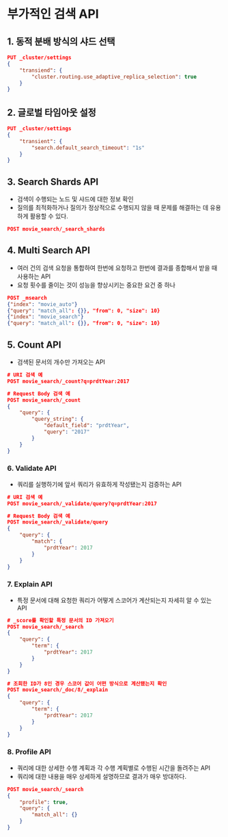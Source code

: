 # 부가적인 검색 API
## 1. 동적 분배 방식의 샤드 선택
```json
PUT _cluster/settings
{
    "transiend": {
        "cluster.routing.use_adaptive_replica_selection": true
    }
}
```
## 2. 글로벌 타임아웃 설정
```json
PUT _cluster/settings
{
    "transient": {
        "search.default_search_timeout": "1s"
    }
}
```
## 3. Search Shards API
- 검색이 수행되는 노드 및 샤드에 대한 정보 확인
- 질의를 최적화하거나 질의가 정상적으로 수행되지 않을 때 문제를 해결하는 데 유용하게 활용할 수 있다.
```json
POST movie_search/_search_shards
```
## 4. Multi Search API
- 여러 건의 검색 요청을 통합하여 한번에 요청하고 한번에 결과를 종합해서 받을 때 사용하는 API
- 요청 횟수를 줄이는 것이 성능을 향상시키는 중요한 요건 중 하나
```json
POST _msearch
{"index": "movie_auto"}
{"query": "match_all": {}}, "from": 0, "size": 10}
{"index": "movie_search"}
{"query": "match_all": {}}, "from": 0, "size": 10}
```
## 5. Count API
- 검색된 문서의 개수만 가져오는 API
```json
# URI 검색 예
POST movie_search/_count?q=prdtYear:2017

# Request Body 검색 예
POST movie_search/_count
{
    "query": {
        "query_string": {
            "default_field": "prdtYear",
            "query": "2017"
        }
    }
}
```
### 6. Validate API
- 쿼리를 실행하기에 앞서 쿼리가 유효하게 작성됐는지 검증하는 API
```json
# URI 검색 예
POST movie_search/_validate/query?q=prdtYear:2017

# Request Body 검색 예
POST movie_search/_validate/query
{
    "query": {
        "match": {
            "prdtYear": 2017
        }
    }
}
```
### 7. Explain API
- 특정 문서에 대해 요청한 쿼리가 어떻게 스코어가 계산되는지 자세히 알 수 있는 API
```json
# _score를 확인할 특정 문서의 ID 가져오기
POST movie_search/_search
{
    "query": {
        "term": {
            "prdtYear": 2017
        }
    }
}

# 조회한 ID가 8인 경우 스코어 값이 어떤 방식으로 계산됐는지 확인
POST movie_search/_doc/8/_explain
{
    "query": {
        "term": {
            "prdtYear": 2017
        }
    }
}
```
### 8. Profile API
- 쿼리에 대한 상세한 수행 계획과 각 수행 계획별로 수행된 시간을 돌려주는 API
- 쿼리에 대한 내용을 매우 상세하게 설명하므로 결과가 매우 방대하다.
```json
POST movie_search/_search
{
    "profile": true,
    "query": {
        "match_all": {}
    }
}
```